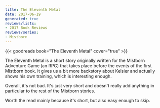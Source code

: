 ```yaml
---
title: The Eleventh Metal
date: 2017-06-19
generated: true
reviews/lists:
- 2017 Book Reviews
reviews/series:
- Mistborn
---
```

{{< goodreads book="The Eleventh Metal" cover="true" >}}

The Eleventh Metal is a short story originally written for the Mistborn Adventure Game (an RPG) that takes place before the events of the first Mistborn book. It gives us a bit more backstory about Kelsier and actually shows his own training, which is interesting enough.  

Overall, it's not bad. It's just very short and doesn't really add anything in particular to the rest of the Mistborn stories.  

<!--more-->

Worth the read mainly because it's short, but also easy enough to skip.


